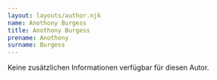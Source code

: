```yaml
---
layout: layouts/author.njk
name: Anothony Burgess
title: Anothony Burgess
prename: Anothony
surname: Burgess
---
```

Keine zusätzlichen Informationen verfügbar für diesen Autor.
